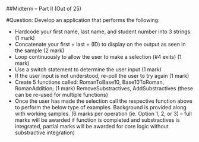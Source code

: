 ##Midterm – Part II	(Out of 25)

#Question:
Develop an application that performs the following:
-	Hardcode your first name, last name, and student number into 3 strings.  	 (1 mark)
-	Concatenate your first + last + (ID) to display on the output as seen in the sample (2 mark)
-	Loop continuously to allow the user to make a selection (#4 exits)		  (1 mark)
-	Use a switch statement to determine the user input				  (1 mark)
-	If the user input is not understood, re-poll the user to try again			  (1 mark)
-	Create 5 functions called: RomanToBase10, Base10ToRoman, RomanAddition;       (1 mark) RemoveSubstractives, AddSubstractives (these can be re-used for multiple functions)
-	Once the user has made the selection call the respective function above to perform the below type of examples. Background is provided along with working samples. (6 marks per operation (ie. Option 1, 2, or 3) – full marks will be awarded if function is completed and substractives is integrated, partial marks will be awarded for core logic without substractive integration)
